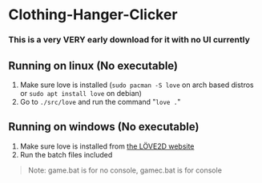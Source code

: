 # Clothing-Hanger-Clicker
### This is a very VERY early download for it with no UI currently

## Running on linux (No executable)
1. Make sure love is installed (`sudo pacman -S love` on arch based distros or `sudo apt install love` on debian)
2. Go to `./src/love` and run the command "`love .`"

## Running on windows (No executable)
1. Make sure love is installed from [the LÖVE2D website](https://love2d.org/)
2. Run the batch files included
> Note: game.bat is for no console, gamec.bat is for console

